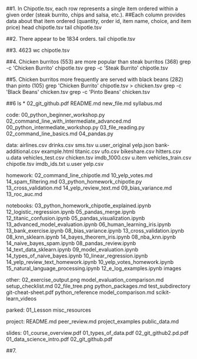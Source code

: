 ##1. In Chipotle.tsv, each row represents a single item ordered within a given order (steak burrito, chips and salsa, etc.). ##Each column provides data about that item ordered (quantity, order id, item name, choice, and item price)
head chipotle.tsv
tail chipotle.tsv

##2. There appear to be 1834 orders.
tail chipotle.tsv

##3. 4623
wc chipotle.tsv

##4. Chicken burritos (553) are more popular than steak burritos (368)
grep -c 'Chicken Burrito' chipotle.tsv
grep -c 'Steak Burrito' chipotle.tsv

##5. Chicken burritos more frequently are served with black beans (282) than pinto (105)
grep 'Chicken Burrito' chipotle.tsv > chicken.tsv
grep -c 'Black Beans' chicken.tsv
grep -c 'Pinto Beans' chicken.tsv

##6 
ls *
02_git_github.pdf	README.md		new_file.md		syllabus.md

code:
00_python_beginner_workshop.py			02_command_line_with_intermediate_advanced.md
00_python_intermediate_workshop.py		03_file_reading.py
02_command_line_basics.md			04_pandas.py

data:
airlines.csv		drinks.csv		sms.tsv			u.user_original		yelp.json
bank-additional.csv	example.html		titanic.csv		ufo.csv
bikeshare.csv		hitters.csv		u.data			vehicles_test.csv
chicken.tsv		imdb_1000.csv		u.item			vehicles_train.csv
chipotle.tsv		imdb_ids.txt		u.user			yelp.csv

homework:
02_command_line_chipotle.md	10_yelp_votes.md		14_spam_filtering.md
03_python_homework_chipotle.py	13_cross_validation.md		14_yelp_review_text.md
09_bias_variance.md		13_roc_auc.md

notebooks:
03_python_homework_chipotle_explained.ipynb	12_logistic_regression.ipynb
05_pandas_merge.ipynb				12_titanic_confusion.ipynb
05_pandas_visualization.ipynb			13_advanced_model_evaluation.ipynb
06_human_learning_iris.ipynb			13_bank_exercise.ipynb
08_bias_variance.ipynb				13_cross_validation.ipynb
08_knn_sklearn.ipynb				14_bayes_theorem_iris.ipynb
08_nba_knn.ipynb				14_naive_bayes_spam.ipynb
08_pandas_review.ipynb				14_text_data_sklearn.ipynb
09_model_evaluation.ipynb			14_types_of_naive_bayes.ipynb
10_linear_regression.ipynb			14_yelp_review_text_homework.ipynb
10_yelp_votes_homework.ipynb			15_natural_language_processing.ipynb
12_e_log_examples.ipynb				images

other:
02_exercise_output.png		model_evaluation_comparison.md	setup_checklist.md
02_file_tree.png		python_packages.md		test_subdirectory
git-cheat-sheet.pdf		python_reference
model_comparison.md		scikit-learn_videos

parked:
01_Lesson	misc_resources

project:
README.md		peer_review.md		project_examples	public_data.md

slides:
01_course_overview.pdf		01_types_of_data.pdf		02_git_github2.pd.pdf
01_data_science_intro.pdf	02_git_github.pdf

##7. 
